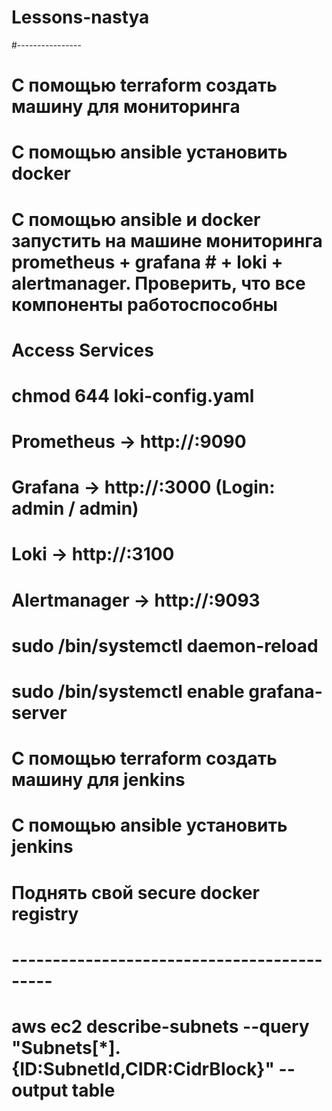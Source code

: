 # Lessons-nastya
#----------------
# С помощью terraform создать машину для мониторинга
# С помощью ansible установить docker
# С помощью ansible и docker запустить на машине мониторинга prometheus + grafana # + loki + alertmanager. Проверить, что все компоненты работоспособны
# 
# Access Services
# 
# chmod 644 loki-config.yaml
#
# Prometheus → http://<server-ip>:9090
# Grafana → http://<server-ip>:3000 (Login: admin / admin)
# Loki → http://<server-ip>:3100
# Alertmanager → http://<server-ip>:9093
#
# sudo /bin/systemctl daemon-reload
# sudo /bin/systemctl enable grafana-server

#
# С помощью terraform создать машину для jenkins
# С помощью ansible установить jenkins
# Поднять свой secure docker registry
#
# -------------------------------------------
# aws ec2 describe-subnets --query "Subnets[*].{ID:SubnetId,CIDR:CidrBlock}" --output table

